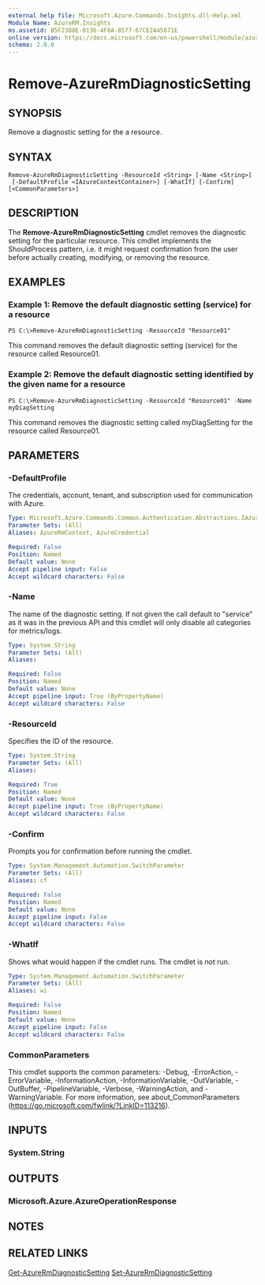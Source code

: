 ```yaml
---
external help file: Microsoft.Azure.Commands.Insights.dll-Help.xml
Module Name: AzureRM.Insights
ms.assetid: B5F2388E-0136-4F8A-8577-67CE2A45671E
online version: https://docs.microsoft.com/en-us/powershell/module/azurerm.insights/remove-azurermdiagnosticsetting
schema: 2.0.0
---
```


# Remove-AzureRmDiagnosticSetting

## SYNOPSIS
Remove a diagnostic setting for the a resource.

## SYNTAX

```
Remove-AzureRmDiagnosticSetting -ResourceId <String> [-Name <String>]
 [-DefaultProfile <IAzureContextContainer>] [-WhatIf] [-Confirm] [<CommonParameters>]
```

## DESCRIPTION
The **Remove-AzureRmDiagnosticSetting** cmdlet removes the diagnostic setting for the particular resource.
This cmdlet implements the ShouldProcess pattern, i.e. it might request confirmation from the user before actually creating, modifying, or removing the resource.

## EXAMPLES

### Example 1: Remove the default diagnostic setting (service) for a resource
```
PS C:\>Remove-AzureRmDiagnosticSetting -ResourceId "Resource01"
```

This command removes the default diagnostic setting (service) for the resource called Resource01.

### Example 2: Remove the default diagnostic setting identified by the given name for a resource
```
PS C:\>Remove-AzureRmDiagnosticSetting -ResourceId "Resource01" -Name myDiagSetting
```

This command removes the diagnostic setting called myDiagSetting for the resource called Resource01.

## PARAMETERS

### -DefaultProfile
The credentials, account, tenant, and subscription used for communication with Azure.

```yaml
Type: Microsoft.Azure.Commands.Common.Authentication.Abstractions.IAzureContextContainer
Parameter Sets: (All)
Aliases: AzureRmContext, AzureCredential

Required: False
Position: Named
Default value: None
Accept pipeline input: False
Accept wildcard characters: False
```

### -Name
The name of the diagnostic setting. If not given the call default to "service" as it was in the previous API and this cmdlet will only disable all categories for metrics/logs.

```yaml
Type: System.String
Parameter Sets: (All)
Aliases:

Required: False
Position: Named
Default value: None
Accept pipeline input: True (ByPropertyName)
Accept wildcard characters: False
```

### -ResourceId
Specifies the ID of the resource.

```yaml
Type: System.String
Parameter Sets: (All)
Aliases:

Required: True
Position: Named
Default value: None
Accept pipeline input: True (ByPropertyName)
Accept wildcard characters: False
```

### -Confirm
Prompts you for confirmation before running the cmdlet.

```yaml
Type: System.Management.Automation.SwitchParameter
Parameter Sets: (All)
Aliases: cf

Required: False
Position: Named
Default value: None
Accept pipeline input: False
Accept wildcard characters: False
```

### -WhatIf
Shows what would happen if the cmdlet runs. The cmdlet is not run.

```yaml
Type: System.Management.Automation.SwitchParameter
Parameter Sets: (All)
Aliases: wi

Required: False
Position: Named
Default value: None
Accept pipeline input: False
Accept wildcard characters: False
```

### CommonParameters
This cmdlet supports the common parameters: -Debug, -ErrorAction, -ErrorVariable, -InformationAction, -InformationVariable, -OutVariable, -OutBuffer, -PipelineVariable, -Verbose, -WarningAction, and -WarningVariable. For more information, see about_CommonParameters (https://go.microsoft.com/fwlink/?LinkID=113216).

## INPUTS

### System.String

## OUTPUTS

### Microsoft.Azure.AzureOperationResponse

## NOTES

## RELATED LINKS

[Get-AzureRmDiagnosticSetting](./Get-AzureRmDiagnosticSetting.md)
[Set-AzureRmDiagnosticSetting](./Set-AzureRmDiagnosticSetting.md)
